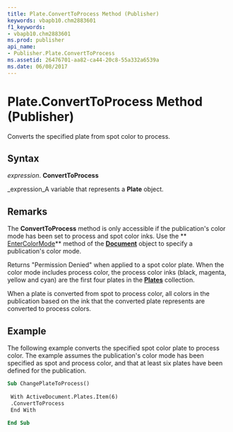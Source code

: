 ```yaml
---
title: Plate.ConvertToProcess Method (Publisher)
keywords: vbapb10.chm2883601
f1_keywords:
- vbapb10.chm2883601
ms.prod: publisher
api_name:
- Publisher.Plate.ConvertToProcess
ms.assetid: 26476701-aa82-ca44-20c8-55a332a6539a
ms.date: 06/08/2017
---
```



# Plate.ConvertToProcess Method (Publisher)

Converts the specified plate from spot color to process.


## Syntax

 _expression_. **ConvertToProcess**

 _expression_A variable that represents a  **Plate** object.


## Remarks

The  **ConvertToProcess** method is only accessible if the publication's color mode has been set to process and spot color inks. Use the ** [EnterColorMode](http://msdn.microsoft.com/library/3c04275d-d274-f681-7391-139a54232a3b%28Office.15%29.aspx)** method of the **[Document](document-object-publisher.md)** object to specify a publication's color mode.

Returns "Permission Denied" when applied to a spot color plate. When the color mode includes process color, the process color inks (black, magenta, yellow and cyan) are the first four plates in the  **[Plates](plates-object-publisher.md)** collection.

When a plate is converted from spot to process color, all colors in the publication based on the ink that the converted plate represents are converted to process colors.


## Example

The following example converts the specified spot color plate to process color. The example assumes the publication's color mode has been specified as spot and process color, and that at least six plates have been defined for the publication.


```vb
Sub ChangePlateToProcess() 
 
 With ActiveDocument.Plates.Item(6) 
 .ConvertToProcess 
 End With 
 
End Sub
```


